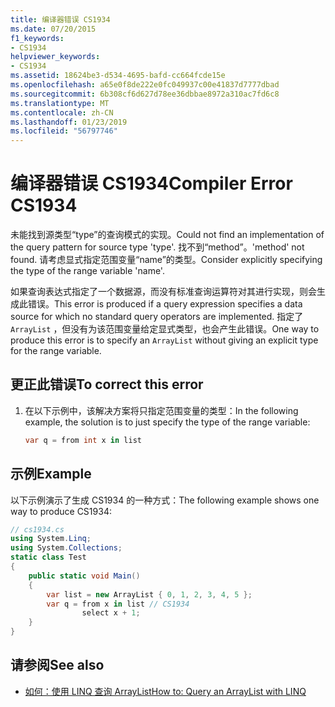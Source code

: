```yaml
---
title: 编译器错误 CS1934
ms.date: 07/20/2015
f1_keywords:
- CS1934
helpviewer_keywords:
- CS1934
ms.assetid: 18624be3-d534-4695-bafd-cc664fcde15e
ms.openlocfilehash: a65e0f8de222e0fc049937c00e41837d7777dbad
ms.sourcegitcommit: 6b308cf6d627d78ee36dbbae8972a310ac7fd6c8
ms.translationtype: MT
ms.contentlocale: zh-CN
ms.lasthandoff: 01/23/2019
ms.locfileid: "56797746"
---
```

# <a name="compiler-error-cs1934"></a><span data-ttu-id="f3c59-102">编译器错误 CS1934</span><span class="sxs-lookup"><span data-stu-id="f3c59-102">Compiler Error CS1934</span></span>
<span data-ttu-id="f3c59-103">未能找到源类型“type”的查询模式的实现。</span><span class="sxs-lookup"><span data-stu-id="f3c59-103">Could not find an implementation of the query pattern for source type 'type'.</span></span> <span data-ttu-id="f3c59-104">找不到“method”。</span><span class="sxs-lookup"><span data-stu-id="f3c59-104">'method' not found.</span></span> <span data-ttu-id="f3c59-105">请考虑显式指定范围变量“name”的类型。</span><span class="sxs-lookup"><span data-stu-id="f3c59-105">Consider explicitly specifying the type of the range variable 'name'.</span></span>  
  
 <span data-ttu-id="f3c59-106">如果查询表达式指定了一个数据源，而没有标准查询运算符对其进行实现，则会生成此错误。</span><span class="sxs-lookup"><span data-stu-id="f3c59-106">This error is produced if a query expression specifies a data source for which no standard query operators are implemented.</span></span> <span data-ttu-id="f3c59-107">指定了 `ArrayList` ，但没有为该范围变量给定显式类型，也会产生此错误。</span><span class="sxs-lookup"><span data-stu-id="f3c59-107">One way to produce this error is to specify an `ArrayList` without giving an explicit type for the range variable.</span></span>  
  
## <a name="to-correct-this-error"></a><span data-ttu-id="f3c59-108">更正此错误</span><span class="sxs-lookup"><span data-stu-id="f3c59-108">To correct this error</span></span>  
  
1.  <span data-ttu-id="f3c59-109">在以下示例中，该解决方案将只指定范围变量的类型：</span><span class="sxs-lookup"><span data-stu-id="f3c59-109">In the following example, the solution is to just specify the type of the range variable:</span></span>  
  
    ```csharp  
    var q = from int x in list  
    ```  
  
## <a name="example"></a><span data-ttu-id="f3c59-110">示例</span><span class="sxs-lookup"><span data-stu-id="f3c59-110">Example</span></span>  
 <span data-ttu-id="f3c59-111">以下示例演示了生成 CS1934 的一种方式：</span><span class="sxs-lookup"><span data-stu-id="f3c59-111">The following example shows one way to produce CS1934:</span></span>  
  
```csharp  
// cs1934.cs  
using System.Linq;  
using System.Collections;  
static class Test  
{  
    public static void Main()  
    {  
        var list = new ArrayList { 0, 1, 2, 3, 4, 5 };  
        var q = from x in list // CS1934  
                select x + 1;  
    }  
}  
```  
  
## <a name="see-also"></a><span data-ttu-id="f3c59-112">请参阅</span><span class="sxs-lookup"><span data-stu-id="f3c59-112">See also</span></span>

- [<span data-ttu-id="f3c59-113">如何：使用 LINQ 查询 ArrayList</span><span class="sxs-lookup"><span data-stu-id="f3c59-113">How to: Query an ArrayList with LINQ</span></span>](../../csharp/programming-guide/concepts/linq/how-to-query-an-arraylist-with-linq.md)

